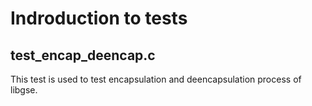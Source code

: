 # Indroduction to tests
## test_encap_deencap.c
This test is used to test encapsulation and deencapsulation process of libgse.   

